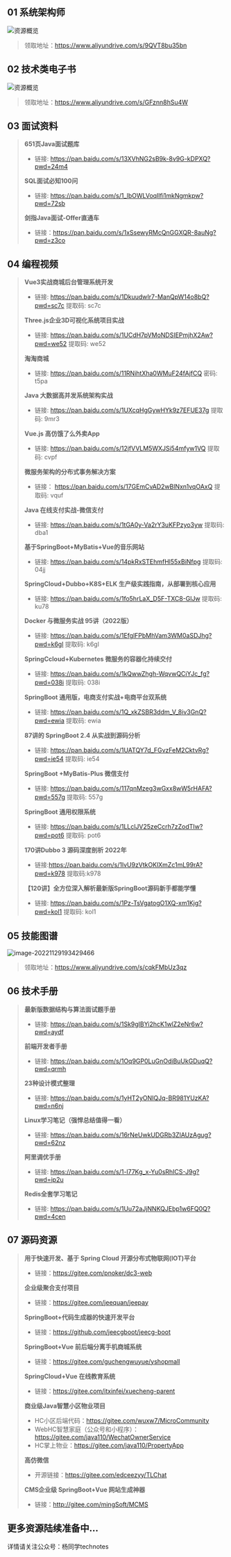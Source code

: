 ## 01 系统架构师

![资源概览](https://technotes.oss-cn-shenzhen.aliyuncs.com/2022/image-20221129193357995.png)

> 领取地址：https://www.aliyundrive.com/s/9QVT8bu35bn

## 02 技术类电子书

![资源概览](https://technotes.oss-cn-shenzhen.aliyuncs.com/2022/image-20221129191924796.png)

> 领取地址：https://www.aliyundrive.com/s/GFznn8hSu4W

## 03 面试资料

> **651页Java面试题库**
>
> - 链接: https://pan.baidu.com/s/13XVhNG2sB9k-8v9G-kDPXQ?pwd=24m4
>
> **SQL面试必知100问**
>
> - 链接: https://pan.baidu.com/s/1_lbOWLVoqIlfi1mkNgmkpw?pwd=72sb
>
> **剑指Java面试-Offer直通车**
>
> - 链接：https://pan.baidu.com/s/1xSsewyRMcQnGGXQR-8auNg?pwd=z3co

## 04 编程视频

> **Vue3实战商城后台管理系统开发**
>
> - 链接: https://pan.baidu.com/s/1DkuudwIr7-ManQpW14o8bQ?pwd=sc7c 提取码: sc7c 
>
> **Three.js企业3D可视化系统项目实战**
>
> - 链接: https://pan.baidu.com/s/1UCdH7pVMoNDSIEPmjhX2Aw?pwd=we52 提取码: we52 
>
> **淘淘商城**
>
> - 链接: https://pan.baidu.com/s/11RNihtXha0WMuF24fAjfCQ 密码: t5pa
>
> **Java 大数据高并发系统架构实战**
>
> - 链接: https://pan.baidu.com/s/1UXcqHgGywHYk9z7EFUE37g 提取码: 9mr3
>
> **Vue.js 高仿饿了么外卖App**
>
> - 链接: https://pan.baidu.com/s/12jfVVLM5WXJSi54mfyw1VQ 提取码: cvpf
>
> **微服务架构的分布式事务解决方案**
>
> - 链接： https://pan.baidu.com/s/17GEmCvAD2wBlNxn1vqOAxQ 提取码: vquf
>
> **Java 在线支付实战-微信支付**
>
> - 链接: https://pan.baidu.com/s/1tGA0y-Va2rY3uKFPzyo3yw 提取码: dba1
>
> **基于SpringBoot+MyBatis+Vue的音乐网站**
>
> - 链接: https://pan.baidu.com/s/14pkRxSTEhmfHl55xBiNfpg 提取码: 04jj
>
> **SpringCloud+Dubbo+K8S+ELK 生产级实践指南，从部署到核心应用**
>
> - 链接: https://pan.baidu.com/s/1fo5hrLaX_D5F-TXC8-GlJw 提取码: ku78
>
> **Docker 与微服务实战 95讲（2022版）**
>
> - 链接: https://pan.baidu.com/s/1EfglFPbMhVam3WM0aSDJhg?pwd=k6gl 提取码: k6gl
>
> **SpringCcloud+Kubernetes 微服务的容器化持续交付**
>
> - 链接: https://pan.baidu.com/s/1kQwwZhgh-WqvwQCiYJc_fg?pwd=038i 提取码: 038i 
>
> **SpringBoot 通用版，电商支付实战+电商平台双系统**
>
> - 链接: https://pan.baidu.com/s/1Q_xkZSBR3ddm_V_8iv3GnQ?pwd=ewia 提取码: ewia 
>
> **87讲的 SpringBoot 2.4 从实战到源码分析**
>
> - 链接: https://pan.baidu.com/s/1UATQY7d_FGvzFeM2CktvRg?pwd=ie54 提取码: ie54
>
> **SpringBoot +MyBatis-Plus 微信支付**
>
> - 链接: https://pan.baidu.com/s/117qnMzeg3wGxx8wW5rHAFA?pwd=557g 提取码: 557g
>
> **SpringBoot 通用权限系统**
>
> - 链接: https://pan.baidu.com/s/1LLclJV25zeCcrh7zZodTIw?pwd=pot6 提取码: pot6 
>
> **170讲Dubbo 3 源码深度剖析 2022年**
>
> - 链接:https://pan.baidu.com/s/1lvU9zVtkOKlXmZc1mL99rA?pwd=k978 提取码:k978
>
> **【120讲】全方位深入解析最新版SpringBoot源码新手都能学懂**
>
> - 链接: https://pan.baidu.com/s/1Pz-TsVgatogO1XQ-xm1Kjg?pwd=kol1 提取码: kol1 

## 05 技能图谱

![image-20221129193429466](https://technotes.oss-cn-shenzhen.aliyuncs.com/2022/image-20221129193429466.png)

> 领取地址：https://www.aliyundrive.com/s/cqkFMbUz3qz

## 06 技术手册

> **最新版数据结构与算法面试题手册**
>
> - 链接: https://pan.baidu.com/s/1Sk9gIBYi2hcK1wlZ2eNr6w?pwd=aydf
>
> **前端开发者手册**
>
> - 链接: https://pan.baidu.com/s/1Oq9GP0LuGnOdiBuUkGDuqQ?pwd=qrmh
>
> **23种设计模式整理**
>
> - 链接: https://pan.baidu.com/s/1yHT2yONIQJq-BR981YUzKA?pwd=n6nj
>
> **Linux学习笔记（强悍总结值得一看）**
>
> - 链接: https://pan.baidu.com/s/16rNeUwkUDGRb3ZlAUzAgug?pwd=62nz 
>
> **阿里调优手册**
>
> - 链接: https://pan.baidu.com/s/1-l77Kg_x-Yu0sRhICS-J9g?pwd=ip2u
>
> **Redis全套学习笔记**
>
> - 链接: https://pan.baidu.com/s/1Uu72aJjNNKQJEbp1w6FQ0Q?pwd=4cen

## 07 源码资源

> **用于快速开发、基于 Spring Cloud 开源分布式物联网(IOT)平台**
>
> - 链接：https://gitee.com/pnoker/dc3-web
>
> **企业级聚合支付项目**
>
> - 链接：https://gitee.com/jeequan/jeepay
>
> **SpringBoot+代码生成器的快速开发平台**
>
> - 链接：https://github.com/jeecgboot/jeecg-boot
>
> **SpringBoot+Vue 前后端分离手机商城系统**
>
> - 链接：https://gitee.com/guchengwuyue/yshopmall
>
> **SpringCloud+Vue 在线教育系统**
>
> - 链接：https://gitee.com/itxinfei/xuecheng-parent
>
> **商业级Java智慧小区物业项目**
>
> - HC小区后端代码：https://gitee.com/wuxw7/MicroCommunity
> - WebHC智慧家庭（公众号和小程序）：https://gitee.com/java110/WechatOwnerService
> - HC掌上物业：https://gitee.com/java110/PropertyApp
>
> **高仿微信**
>
> - 开源链接：https://gitee.com/edceezyy/TLChat
>
> **CMS企业级 SpringBoot+Vue 网站生成神器**
>
> - 链接：http://gitee.com/mingSoft/MCMS

## 更多资源陆续准备中...

详情请关注公众号：杨同学technotes